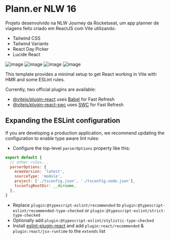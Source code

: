 # Plann.er NLW 16

Projeto desenvolvido na NLW Journey da Rocketseat, um app planner de viagens feito criado em ReactJS com Vite utilizando:
- Tailwind CSS
- Tailwind Variants
- React Day Picker
- Lucide React

![image](https://github.com/rubensmk/plann.er_nlw16/assets/52255226/43a78f20-e28f-4ef3-b1c3-c99b8d18cd50)
![image](https://github.com/rubensmk/plann.er_nlw16/assets/52255226/e85dfbc4-1157-41da-ad2c-038accc84f05)
![image](https://github.com/rubensmk/plann.er_nlw16/assets/52255226/faacd85a-2b68-4e31-b474-f12abad1932f)
![image](https://github.com/rubensmk/plann.er_nlw16/assets/52255226/3bf0c916-26af-46bd-b74c-92cafe2b0f18)


This template provides a minimal setup to get React working in Vite with HMR and some ESLint rules.

Currently, two official plugins are available:

- [@vitejs/plugin-react](https://github.com/vitejs/vite-plugin-react/blob/main/packages/plugin-react/README.md) uses [Babel](https://babeljs.io/) for Fast Refresh
- [@vitejs/plugin-react-swc](https://github.com/vitejs/vite-plugin-react-swc) uses [SWC](https://swc.rs/) for Fast Refresh

## Expanding the ESLint configuration

If you are developing a production application, we recommend updating the configuration to enable type aware lint rules:

- Configure the top-level `parserOptions` property like this:

```js
export default {
  // other rules...
  parserOptions: {
    ecmaVersion: 'latest',
    sourceType: 'module',
    project: ['./tsconfig.json', './tsconfig.node.json'],
    tsconfigRootDir: __dirname,
  },
}
```

- Replace `plugin:@typescript-eslint/recommended` to `plugin:@typescript-eslint/recommended-type-checked` or `plugin:@typescript-eslint/strict-type-checked`
- Optionally add `plugin:@typescript-eslint/stylistic-type-checked`
- Install [eslint-plugin-react](https://github.com/jsx-eslint/eslint-plugin-react) and add `plugin:react/recommended` & `plugin:react/jsx-runtime` to the `extends` list
